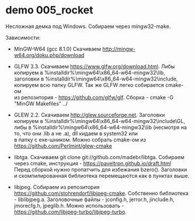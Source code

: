 
# demo 005_rocket

Несложная демка под Windows. Собираем через mingw32-make.  

Зависимости:  

- MinGW-W64 (gcc 8.1.0) Скачиваем <http://mingw-w64.org/doku.php/download>

- GLFW 3.3. Скачиваем <https://www.glfw.org/download.html>. Либы копируем в %installdir%\mingw64\x86_64-w64-mingw32\lib,  
заголовки в %installdir%\mingw64\x86_64-w64-mingw32\include, копируем всю папку GLFW. Так же GLFW легко собирается cmake-ом  
из репозитория - <https://github.com/glfw/glf>. Сборка - cmake -G "MinGW Makefiles" ../

- GLEW 2.2. Скачиваем <http://glew.sourceforge.net>. Заголовки копируем в %installdir%\mingw64\x86_64-w64-mingw32\include\GL,  
либы в %installdir%\mingw64\x86_64-w64-mingw32\lib (несмотря на то, что они .lib а не .a), dll кидаем в system32 или  
в папку с exe-шником. Можно собрать cmake-ом из <https://github.com/Perlmint/glew-cmake>

- libtga. Скачиваем git clone git://github.com/madebr/libtga. Собираем через cmake, инструкция - <https://paveltrpn.github.io/draft.html>  
Перед сборкой нужно пропатчить для избежания bzero(). Заголовки и скомпилированная библиотека перемещаются как в пунктах выше.

- libjpeg. Собираем из репозитория <https://github.com/stohrendorf/libjpeg-cmake>. Собственно библиотека - liblibjpeg.a.
Заголовочные файлы - jconfig.h, jerror.h, jinclude.h, jmorecfg.h, jpeglib.h.
Можно использовать - <https://github.com/libjpeg-turbo/libjpeg-turbo>.
